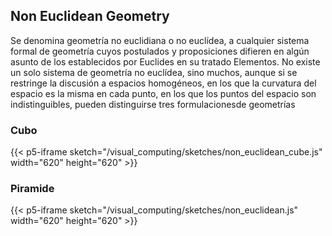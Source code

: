 ## Non Euclidean Geometry
Se denomina geometría no euclidiana o no euclídea, a cualquier sistema formal de geometría cuyos postulados y proposiciones difieren en algún asunto de los establecidos por Euclides en su tratado Elementos. No existe un solo sistema de geometría no euclídea, sino muchos, aunque si se restringe la discusión a espacios homogéneos, en los que la curvatura del espacio es la misma en cada punto, en los que los puntos del espacio son indistinguibles, pueden distinguirse tres formulaciones​ de geometrías

### Cubo 
{{< p5-iframe sketch="/visual_computing/sketches/non_euclidean_cube.js" width="620" height="620" >}}


### Piramide

{{< p5-iframe sketch="/visual_computing/sketches/non_euclidean.js" width="620" height="620" >}}
